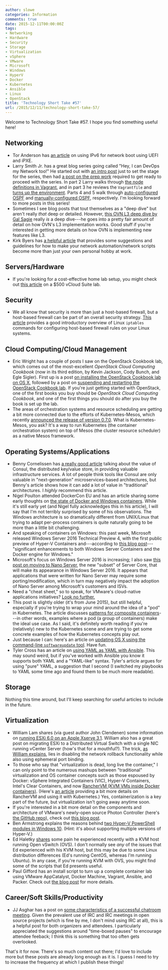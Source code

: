 ```yaml
---
author: slowe
categories: Information
comments: true
date: 2015-12-11T00:00:00Z
tags:
- Networking
- Hardware
- Security
- Storage
- Virtualization
- vSphere
- VMware
- Microsoft
- Windows
- HyperV
- Docker
- Kubernetes
- Ansible
- Linux
- OpenStack
title: 'Technology Short Take #57'
url: /2015/12/11/technology-short-take-57/
---
```


Welcome to Technology Short Take #57. I hope you find something useful here!

## Networking

* Tor Anderson has [an article][link-5] on using IPv6 for network boot using UEFI and iPXE.
* Larry Smith Jr. has a great blog series going called "Hey, I can DevOps my Network too!" He started out with [an intro post][link-12] just to set the stage for the series, then had [a post on the prep work][link-13] required to get ready to proceed with the series. In part 2 Larry walks through [the node definitions in Vagrant][link-14], and in part 3 he reviews the `Vagrantfile` and [turns up the environment][link-15]. Parts 4 and 5 walk through [auto-configured OSPF][link-16] and [manually-configured OSPF][link-17], respectively. I'm looking forward to more posts in this series!
* Sometimes I see blog posts that tout themselves as a "deep dive" but aren't really _that_ deep or detailed. However, [this OVN L3 deep dive by Gal Sagie][link-27] really _is_ a deep dive---he goes into a pretty fair amount of detail on how OVN's L3 implementation works. Good stuff if you're interested in getting more details on how OVN is implementing new features like L3.
* Kirk Byers has [a helpful article][link-31] that provides some suggestions and guidelines for how to make your network automation/network scripts become more than just your own personal hobby at work.

## Servers/Hardware

* If you're looking for a cost-effective home lab setup, you might check out [this article][link-29] on a $500 vCloud Suite lab.

## Security

* We all know that security is more than just a host-based firewall, but a host-based firewall can be part of an overall security strategy. [This article][link-30] provides a good introductory overview of Linux `iptables` commands for configuring host-based firewall rules on your Linux systems.

## Cloud Computing/Cloud Management

* Eric Wright has a couple of posts I saw on the OpenStack Cookbook lab, which comes out of the most-excellent _OpenStack Cloud Computing Cookbook_ (now in its third edition, by Kevin Jackson, Cody Bunch, and Egle Sigler). First up is a post [on installing the OpenStack Cookbook lab on OS X][link-23], followed by a post on [suspending and restarting the OpenStack Cookbook lab][link-24]. If you're just getting started with OpenStack, one of the first books you buy should be _OpenStack Cloud Computing Cookbook_, and one of the first things you should do after you buy the book is set up the lab.
* The areas of orchestration systems and resource scheduling are getting a bit more connected due to the efforts of Kubernetes-Mesos, which recently [announced the release of version 0.7.0][link-32]. What is Kubernetes-Mesos, you ask? It's a way to run Kubernetes (the container orchestration system) on top of Mesos (the cluster resource scheduler) as a native Mesos framework.

## Operating Systems/Applications

* Benny Cornelissen has [a really good article][link-1] talking about the value of Consul, the distributed key/value store, in providing valuable infrastructure services. A lot of people think tools like Consul are only valuable in "next-generation" microservices-based architectures, but Benny's article shows how it can add a lot of value in "traditional" architectures. I _highly_ recommend this article.
* Nigel Poulton attended DockerCon EU and has an article sharing some early thoughts on [the state of Docker and Windows containers][link-2]. While it's still early yet (and Nigel fully acknowledges this in his article), I will say that I'm not terribly surprised by some of his observations. The Windows architecture is so dramatically different from UNIX/Linux that trying to adapt per-process containers is quite naturally going to be more than a little bit challenging.
* And speaking of containers on Windows: this past week, Microsoft released Windows Server 2016 Technical Preview 4, with the first public preview of Hyper-V Containers and---according to [this blog post][link-6]---"significant enhancements to both Windows Server Containers and the Docker engine for Windows."
* Microsoft's focus on Windows Server 2016 is increasing; I also saw [this post on moving to Nano Server][link-9], the new "subset" of Server Core, that will make its appearance in Windows Server 2016. It appears that applications that were written for Nano Server may require some porting/modification, which in turn may negatively impact the adoption of Nano Server among Microsoft's customers and ISVs.
* Need a "cheat sheet," so to speak, for VMware's cloud-native applications initiatives? [Look no further.][link-3]
* This post is slightly older (it's from June 2015), but still helpful, especially if you're trying to wrap your mind around the idea of a "pod" in Kubernetes. The article discusses [patterns for composite containers][link-18]---in other words, examples where a pod (a group of containers) make the ideal use case. As I said, it's definitely worth reading if you're (relatively) new to the Kubernetes scene and are trying to get some concrete examples of how the Kubernetes concepts play out.
* Just because I can: here's an article on [updating OS X using the command-line `softwareupdate` tool][link-20]. Have fun.
* Tyler Cross has an article on [using YAML as YAML with Ansible][link-28]. This may sound weird, but if you've worked with Ansible you know it supports both YAML and a "YAML-like" syntax. Tyler's article argues for using "pure" YAML, a suggestion that I second (I switched my playbooks to YAML some time ago and found them to be much more readable).

## Storage

Nothing this time around, but I'll keep searching for useful articles to include in the future.

## Virtualization

* William Lam shares (via guest author John Clendenen) some information on [running ESXi 6.0 on an Apple Xserve 3,1][link-4]. William also has a great post on migrating ESXi to a Distributed Virtual Switch with a single NIC running vCenter Server (how's that for a mouthful?). The trick, [as William explains][link-8], lies in disabling the network rollback functionality while also using ephemeral port binding.
* To those who say that "virtualization is dead, long live the container," I can only point to the numerous mashups between "traditional" virtualization and OS container concepts such as those espoused by Docker: vSphere Integrated Containers (VIC), Hyper-V Containers, Intel's Clear Containers, and now [RancherVM (KVM VMs inside Docker containers)][link-7]. (Here's [an article][link-19] providing a bit more details on RancherVM and using it with Kubernetes.) Yes, containerization is a key part of the future, but virtualization isn't going away anytime soon.
* If you're interested in a bit more detail on the components and architecture of VMware's newly-open source Photon Controller (here's [the GitHub repo][link-10]), check out [this blog post][link-11].
* Ben Armstrong explains the reasons behind [two Hyper-V PowerShell modules in Windows 10][link-21]. (Hint: it's about supporting multiple versions of Hyper-V.)
* Ed Haletky [shares][link-22] some pain he experienced recently with a KVM host running Open vSwitch (OVS). I don't normally see _any_ of the issues that Ed experienced with his KVM host, but this may be due to some Linux distribution differences (Ed's running CentOS, whereas I'm running Ubuntu). In any case, if you're running KVM with OVS, you might find some of the scripts that Ed presents useful.
* Paul Gifford has an install script to turn up a complete container lab using VMware AppCatalyst, Docker Machine, Vagrant, Ansible, and Packer. Check out [the blog post][link-26] for more details.

## Career/Soft Skills/Productivity

* JJ Asghar has a post on [some characteristics of a successful chatroom meeting][link-25]. Given the prevalent use of IRC and IRC meetings in open source projects (which is fine by me, I don't mind using IRC at all), this is a helpful post for both organizers and attendees. I particularly appreciated the suggestions around "time-boxed pauses" to encourage attendee feeback; I think this is something that too often gets overlooked.

That's it for now. There's so much content out there; I'd love to include more but these posts are already long enough as it is. I guess I need to try to increase the frequency at which I publish these things!



[link-1]: http://blog.bennycornelissen.nl/consul-the-end-of-the-cname/
[link-2]: http://blog.nigelpoulton.com/docker-on-windows-state-of-play/
[link-3]: http://blog.think-v.com/?page_id=3277
[link-4]: http://www.virtuallyghetto.com/2015/11/esxi-6-0-on-apple-xserve-31.html
[link-5]: http://blog.toreanderson.no/2015/11/16/ipv6-network-boot-with-uefi-and-ipxe.html
[link-6]: http://blogs.technet.com/b/server-cloud/archive/2015/11/19/announcing-the-release-of-hyper-v-containers-in-windows-server-2016-technical-preview-4.aspx
[link-7]: http://rancher.com/introducing-ranchervm-package-and-run-virtual-machines-as-docker-containers/
[link-8]: http://www.virtuallyghetto.com/2015/11/migrating-esxi-to-a-distributed-virtual-switch-with-a-single-nic-running-vcenter-server.html
[link-9]: http://blogs.technet.com/b/windowsserver/archive/2015/11/16/moving-to-nano-server-the-new-deployment-option-in-windows-server-2016.aspx
[link-10]: https://github.com/vmware/photon-controller
[link-11]: https://blogs.vmware.com/cloudnative/vmware-photon-controller-deep-dive/
[link-12]: http://everythingshouldbevirtual.com/hey-i-can-devops-my-network-too-intro
[link-13]: http://everythingshouldbevirtual.com/hey-i-can-devops-my-network-too-prep-work-part-1
[link-14]: http://everythingshouldbevirtual.com/hey-i-can-devops-my-network-too-define-nodes-part-2
[link-15]: http://everythingshouldbevirtual.com/hey-i-can-devops-my-network-too-vagrant-up-part-3
[link-16]: http://everythingshouldbevirtual.com/hey-i-can-devops-my-network-too-auto-configured-ospf-part-4
[link-17]: http://everythingshouldbevirtual.com/hey-i-can-devops-my-network-too-manual-configured-ospf-part-5
[link-18]: http://blog.kubernetes.io/2015/06/the-distributed-system-toolkit-patterns.html
[link-19]: http://sebgoa.blogspot.com/2015/05/running-vms-in-docker-containers-via.html
[link-20]: http://www.cyberciti.biz/faq/apple-mac-os-x-update-softwareupdate-bash-shell-command/
[link-21]: http://blogs.msdn.com/b/virtual_pc_guy/archive/2015/11/16/why-are-there-two-hyper-v-powershell-modules-in-windows-10.aspx
[link-22]: http://www.astroarch.com/2015/11/kvm-upgrade-saga-open-vswitch-woes/
[link-23]: http://discoposse.com/2015/11/21/installing-the-openstack-cookbook-on-osx/
[link-24]: http://discoposse.com/2015/11/21/suspending-and-restarting-the-openstack-cookbook-lab/
[link-25]: http://jjasghar.github.io/blog/2015/11/18/characteristics-of-a-successful-chatroom-meeting/
[link-26]: http://www.canuck.io/posts/appacatalyst-lab-installer
[link-27]: http://galsagie.github.io/sdn/nfv/openstack/ovs/2015/11/23/ovn-l3-deepdive/
[link-28]: http://blog.bandwidth.com/why-you-should-use-yaml-as-yaml-with-ansible/
[link-29]: http://virtualviking.net/2015/12/09/500-poor-mans-vcloud-suite-lab/
[link-30]: http://www.cyberciti.biz/tips/linux-iptables-examples.html
[link-31]: http://www.networkcomputing.com/networking/network-automation-programming-and-scale/a/d-id/1323477
[link-32]: https://mesosphere.com/blog/2015/12/04/kubernetes-mesos-0-7-0/